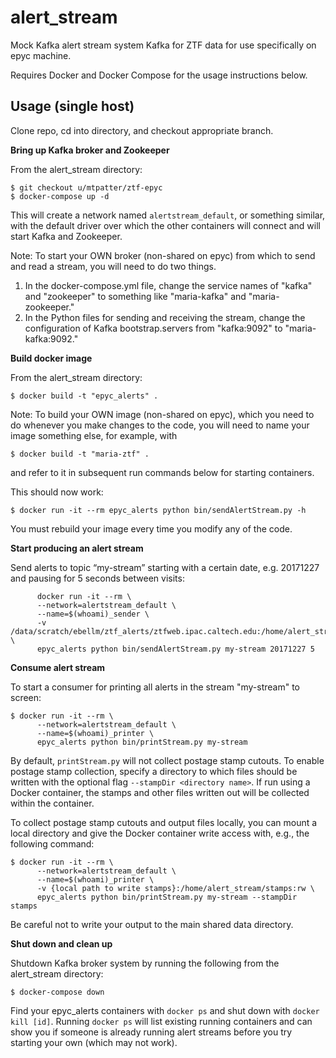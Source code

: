 alert_stream
============

Mock Kafka alert stream system Kafka for ZTF data for use specifically on epyc machine.

Requires Docker and Docker Compose for the usage instructions below.

Usage (single host)
-------------------

Clone repo, cd into directory, and checkout appropriate branch.

**Bring up Kafka broker and Zookeeper**

From the alert_stream directory:

```
$ git checkout u/mtpatter/ztf-epyc
$ docker-compose up -d
```

This will create a network named `alertstream_default`, or something similar, with the default driver over which the other containers will connect and will start Kafka and Zookeeper.

Note: To start your OWN broker (non-shared on epyc) from which to send and read a stream, you will
need to do two things.

1. In the docker-compose.yml file, change the service names of "kafka" and "zookeeper" to something like
"maria-kafka" and "maria-zookeeper."
2. In the Python files for sending and receiving the stream, change the configuration of Kafka
bootstrap.servers from "kafka:9092" to "maria-kafka:9092."

**Build docker image**

From the alert_stream directory:

```
$ docker build -t "epyc_alerts" .
```

Note: To build your OWN image (non-shared on epyc), which you need to do whenever you make
changes to the code, you will need to name your image something else, for example, with

```
$ docker build -t "maria-ztf" .
```

and refer to it in subsequent run commands below for starting containers.

This should now work:

```
$ docker run -it --rm epyc_alerts python bin/sendAlertStream.py -h
```

You must rebuild your image every time you modify any of the code.

**Start producing an alert stream**

Send alerts to topic “my-stream” starting with a certain date, e.g. 20171227 and pausing for 5 seconds between visits:

```
      docker run -it --rm \
      --network=alertstream_default \
      --name=$(whoami)_sender \
      -v /data/scratch/ebellm/ztf_alerts/ztfweb.ipac.caltech.edu:/home/alert_stream/data:ro \
      epyc_alerts python bin/sendAlertStream.py my-stream 20171227 5
```

**Consume alert stream**

To start a consumer for printing all alerts in the stream "my-stream" to screen:

```
$ docker run -it --rm \
      --network=alertstream_default \
      --name=$(whoami)_printer \
      epyc_alerts python bin/printStream.py my-stream
```

By default, `printStream.py` will not collect postage stamp cutouts.
To enable postage stamp collection, specify a directory to which files should be written with the optional flag `--stampDir <directory name>`.
If run using a Docker container, the stamps and other files written out will be collected within the container.

To collect postage stamp cutouts and output files locally, you can mount a local directory and give the Docker container write access with, e.g., the following command:

```
$ docker run -it --rm \
      --network=alertstream_default \
      --name=$(whoami)_printer \
      -v {local path to write stamps}:/home/alert_stream/stamps:rw \
      epyc_alerts python bin/printStream.py my-stream --stampDir stamps
```

Be careful not to write your output to the main shared data directory.

**Shut down and clean up**

Shutdown Kafka broker system by running the following from the alert_stream directory:

```
$ docker-compose down
```

Find your epyc_alerts containers with `docker ps` and shut down with `docker kill [id]`.
Running `docker ps` will list existing running containers and can show you if someone
is already running alert streams before you try starting your own (which may not work).

